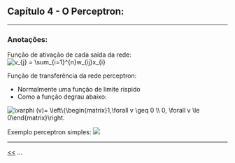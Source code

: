 ## Capítulo 4 - O Perceptron:

<hr>

### Anotações:
Função de ativação de cada saída da rede:
<img src="https://latex.codecogs.com/svg.image?v_{j}&space;=&space;\sum_{i=1}^{n}w_{ij}x_{i}" title="v_{j} = \sum_{i=1}^{n}w_{ij}x_{i}" />

Função de transferência da rede perceptron:
 * Normalmente uma função de limite rispido
 * Como a função degrau abaixo:
<img src="https://latex.codecogs.com/svg.image?\varphi&space;(v)=&space;\left\{\begin{matrix}1,\forall&space;v&space;\geq&space;0&space;\\&space;0,&space;\forall&space;v&space;\le&space;0\end{matrix}\right." title="\varphi (v)= \left\{\begin{matrix}1,\forall v \geq 0 \\ 0, \forall v \le 0\end{matrix}\right." /> 

Exemplo perceptron simples:
<img src="https://matlabgeeks.com/wp-content/uploads/2011/05/Perceptron.bmp">


<hr>

[<<](../q03/) ... <!--[>>](../q05/)-->